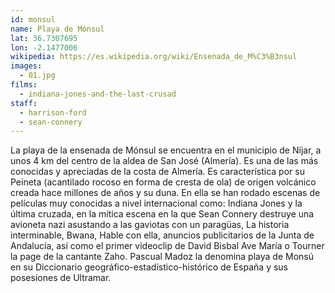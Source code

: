 ```yaml
---
id: monsul
name: Playa de Mónsul
lat: 36.7307695
lon: -2.1477006
wikipedia: https://es.wikipedia.org/wiki/Ensenada_de_M%C3%B3nsul
images:
  - 01.jpg
films:
  - indiana-jones-and-the-last-crusad
staff:
  - harrison-ford
  - sean-connery
---
```


La playa de la ensenada de Mónsul se encuentra en el municipio de Níjar, a unos
4 km del centro de la aldea de San José (Almería). Es una de las más conocidas
y apreciadas de la costa de Almería. Es característica por su Peineta
(acantilado rocoso en forma de cresta de ola) de origen volcánico creada hace
millones de años y su duna. En ella se han rodado escenas de películas muy
conocidas a nivel internacional como: Indiana Jones y la última cruzada, en la
mítica escena en la que Sean Connery destruye una avioneta nazi asustando a las
gaviotas con un paragüas, La historia interminable, Bwana, Hable con ella,
anuncios publicitarios de la Junta de Andalucía, así como el primer videoclip
de David Bisbal Ave María o Tourner la page de la cantante Zaho. Pascual Madoz
la denomina playa de Monsú en su Diccionario geográfico-estadístico-histórico
de España y sus posesiones de Ultramar.
